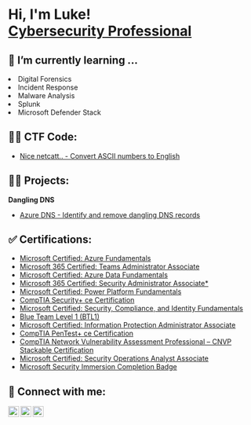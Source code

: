 <h1>Hi, I'm Luke! <br/><a href="https://www.linkedin.com/in/LukeRwilkinson/">Cybersecurity Professional</a></h1>

<h2>🌱 I’m currently learning ...</h2>
  <li>Digital Forensics</li>
  <li>Incident Response</li>
  <li>Malware Analysis</li>
  <li>Splunk</li>
  <li>Microsoft Defender Stack</li>


<h2> 🕵️‍♂️ CTF Code:</h2>

- [Nice netcatt.. - Convert ASCII numbers to English](https://github.com/Mrlukerwilkinson/convert_ascii_to_english)


<h2>👨‍💻 Projects:</h2>

<b> Dangling DNS</b>
  - [Azure DNS - Identify and remove dangling DNS records](https://github.com/Mrlukerwilkinson/Dangling-DNS)


<h2>✅ Certifications:</h2>

- [Microsoft Certified: Azure Fundamentals](https://learn.microsoft.com/en-gb/certifications/azure-fundamentals/)
- [Microsoft 365 Certified: Teams Administrator Associate](https://learn.microsoft.com/en-gb/certifications/m365-teams-administrator-associate/)
- [Microsoft Certified: Azure Data Fundamentals](https://learn.microsoft.com/en-gb/certifications/azure-data-fundamentals/)
- [Microsoft 365 Certified: Security Administrator Associate*](https://www.credly.com/earner/earned/badge/f86470eb-7f0c-49fd-9b4d-5a564b5579e5)
- [Microsoft Certified: Power Platform Fundamentals](https://learn.microsoft.com/en-gb/certifications/power-platform-fundamentals/)
- [CompTIA Security+ ce Certification](https://www.comptia.org/certifications/security)
- [Microsoft Certified: Security, Compliance, and Identity Fundamentals](https://learn.microsoft.com/en-gb/certifications/security-compliance-and-identity-fundamentals/)
- [Blue Team Level 1 (BTL1)](https://securityblue.team/why-btl1/)
- [Microsoft Certified: Information Protection Administrator Associate](https://learn.microsoft.com/en-gb/certifications/information-protection-administrator/)
- [CompTIA PenTest+ ce Certification](https://www.comptia.org/certifications/pentest)
- [CompTIA Network Vulnerability Assessment Professional – CNVP Stackable Certification](https://www.comptia.org/certifications/which-certification/stackable-certifications)
- [Microsoft Certified: Security Operations Analyst Associate](https://learn.microsoft.com/en-gb/certifications/security-operations-analyst/)
- [Microsoft Security Immersion Completion Badge](https://www.credly.com/badges/c76d3d0b-ae65-4b3f-8777-f8a756410d7d/public_url)


<h2> 🤳 Connect with me:</h2>


[<img align="left" alt="LukerWilkinson | LinkedIn" width="22px" src="https://cdn.jsdelivr.net/npm/simple-icons@v3/icons/linkedin.svg" />][linkedin]
[<img align="left" alt="LukerWilkinson | BTLO" width="22px" src="https://blueteamlabs.online/images/logo.png" />][btlo]
[<img align="left" alt="LukerWilkinson | BTLO" width="22px" src="https://assets.tryhackme.com/img/logo/tryhackme_logo_full.svg" />][tryhackme]

[linkedin]: https://linkedin.com/in/lukerwilkinson
[btlo]: https://https://blueteamlabs.online/public/user/377086154f390c02e9bb91
[tryhackme]: https://tryhackme.com/p/TEPG

<!--

Here are some ideas to get you started:

- 🔭 I’m currently working on ...

-->
